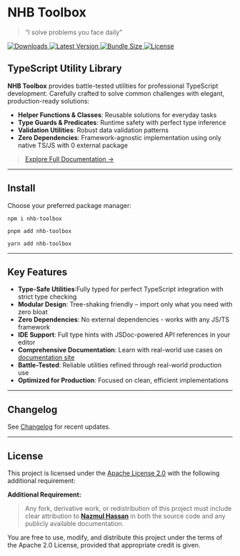 # NHB Toolbox

> “I solve problems you face daily”

<p>
  <a href="https://www.npmjs.com/package/nhb-toolbox" aria-label="Downloads">
    <img src="https://img.shields.io/npm/dm/nhb-toolbox.svg?label=DOWNLOADS&style=flat&color=red&logo=npm" alt="Downloads" />
  </a>
  <a href="https://www.npmjs.com/package/nhb-toolbox" aria-label="Version">
    <img src="https://img.shields.io/npm/v/nhb-toolbox.svg?label=NPM&style=flat&color=teal&logo=npm" alt="Latest Version" />
  </a>
  <a href="https://bundlephobia.com/result?p=nhb-toolbox" aria-label="Bundle size">
    <img src="https://img.shields.io/bundlephobia/minzip/nhb-toolbox?style=flat&color=purple&label=SIZE&logo=nodedotjs" alt="Bundle Size" />
  </a>
  <a href="https://www.npmjs.com/package/nhb-toolbox" aria-label="License">
    <img src="https://img.shields.io/npm/l/nhb-toolbox.svg?label=LICENSE&style=flat&color=orange&logo=open-source-initiative" alt="License" />
  </a>
</p>

## TypeScript Utility Library

**NHB Toolbox** provides battle-tested utilities for professional TypeScript development. Carefully crafted to solve common challenges with elegant, production-ready solutions:

- **Helper Functions & Classes**: Reusable solutions for everyday tasks
- **Type Guards & Predicates**: Runtime safety with perfect type inference
- **Validation Utilities**: Robust data validation patterns
- **Zero Dependencies**: Framework-agnostic implementation using only native TS/JS with 0 external package

> [Explore Full Documentation →](https://nhb-toolbox.vercel.app/)

---

## Install

Choose your preferred package manager:

```shell
npm i nhb-toolbox
```

```shell
pnpm add nhb-toolbox
```

```shell
yarn add nhb-toolbox
```

---

## Key Features

- **Type-Safe Utilities**:Fully typed for perfect TypeScript integration with strict type checking
- **Modular Design**: Tree-shaking friendly – import only what you need with zero bloat
- **Zero Dependencies**: No external dependencies - works with any JS/TS framework
- **IDE Support**: Full type hints with JSDoc-powered API references in your editor
- **Comprehensive Documentation**: Learn with real-world use cases on [documentation site](https://nhb-toolbox.vercel.app/)
- **Battle-Tested**: Reliable utilities refined through real-world production use
- **Optimized for Production**: Focused on clean, efficient implementations

---

## Changelog

See [Changelog](CHANGELOG.md) for recent updates.

---

## License

This project is licensed under the [Apache License 2.0](./LICENSE) with the following additional requirement:

**Additional Requirement:**

> Any fork, derivative work, or redistribution of this project must include clear attribution to [**Nazmul Hassan**](https://github.com/nazmul-nhb) in both the source code and any publicly available documentation.

You are free to use, modify, and distribute this project under the terms of the Apache 2.0 License, provided that appropriate credit is given.
